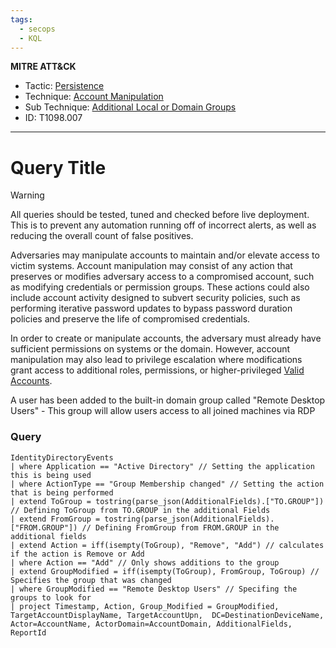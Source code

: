 ```yaml
---
tags:
  - secops
  - KQL
---
```

**MITRE ATT&CK**
- Tactic: [Persistence](https://attack.mitre.org/tactics/TA0003)
- Technique: [Account Manipulation](https://attack.mitre.org/techniques/T1098)
- Sub Technique: [Additional Local or Domain Groups](https://attack.mitre.org/techniques/T1098/007/)
- ID: T1098.007
---
# Query Title

>[!WARNING]
> All queries should be tested, tuned and checked before live deployment. This is to prevent any automation running off of incorrect alerts, as well as reducing the overall count of false positives.

Adversaries may manipulate accounts to maintain and/or elevate access to victim systems. Account manipulation may consist of any action that preserves or modifies adversary access to a compromised account, such as modifying credentials or permission groups. These actions could also include account activity designed to subvert security policies, such as performing iterative password updates to bypass password duration policies and preserve the life of compromised credentials.

In order to create or manipulate accounts, the adversary must already have sufficient permissions on systems or the domain. However, account manipulation may also lead to privilege escalation where modifications grant access to additional roles, permissions, or higher-privileged [Valid Accounts](https://attack.mitre.org/techniques/T1078).

A user has been added to the built-in domain group called "Remote Desktop Users" - This group will allow users access to all joined machines via RDP

### Query

```kusto
IdentityDirectoryEvents
| where Application == "Active Directory" // Setting the application this is being used
| where ActionType == "Group Membership changed" // Setting the action that is being performed
| extend ToGroup = tostring(parse_json(AdditionalFields).["TO.GROUP"]) // Defining ToGroup from TO.GROUP in the additional Fields
| extend FromGroup = tostring(parse_json(AdditionalFields).["FROM.GROUP"]) // Defining FromGroup from FROM.GROUP in the additional fields 
| extend Action = iff(isempty(ToGroup), "Remove", "Add") // calculates if the action is Remove or Add
| where Action == "Add" // Only shows additions to the group
| extend GroupModified = iff(isempty(ToGroup), FromGroup, ToGroup) // Specifies the group that was changed
| where GroupModified == "Remote Desktop Users" // Specifing the groups to look for
| project Timestamp, Action, Group_Modified = GroupModified,  TargetAccountDisplayName, TargetAccountUpn,  DC=DestinationDeviceName, Actor=AccountName, ActorDomain=AccountDomain, AdditionalFields, ReportId
```
